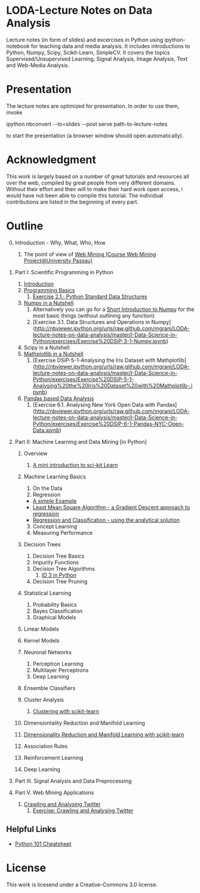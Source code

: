 LODA-Lecture Notes on Data Analysis
===================================

Lecture notes (in form of slides) and excercises in Python using ipython-notebook for teaching data and media analysis.
It includes introductions to Python, Numpy, Scipy, Scikit-Learn, SimpleCV.
It covers the topics Supervised/Unsupervised Learning, Signal Analysis, Image Analysis, Text and Web-Media Analysis. 

Presentation
============
The lecture notes are optimized for presentation. In order to use them, invoke

  ipython nbconvert --to=slides --post serve path-to-lecture-notes

to start the presentation (a browser window should open automatically).

Acknowledgment
==============

This work is largely based on a number of great tutorials and resources all over the web, compiled by great people from very different domains. Without their effort and their will to make their hard work open access, i would have not been able to compile this tutorial. The individual contributions are listed in the beginning of every part.  


Outline
=======

0. Introduction - Why, What, Who, How
   1. The point of view of [Web Mining (Course Web Mining
      Project@University Passau)](http://nbviewer.ipython.org/urls/raw.github.com/mgrani/LODA-lecture-notes-on-data-analysis/master/0.INTRO/Course-Web%20Mining%20Project%20(5944P).ipynb)

1. Part I: Scientific Programming in Python

   1. [Introduction](http://nbviewer.ipython.org/urls/raw.github.com/mgrani/LODA-lecture-notes-on-data-analysis/master/I-Data-Science-in-Python/DSiP-1-Introduction.ipynb)
   2. [Programming Basics](http://nbviewer.ipython.org/urls/raw.github.com/mgrani/LODA-lecture-notes-on-data-analysis/master/I-Data-Science-in-Python/DSiP-2-Python-Programing-Basics.ipynb)
       1. [Exercise 2.1.: Python Standard Data Structures](http://nbviewer.ipython.org/urls/raw.github.com/mgrani/LODA-lecture-notes-on-data-analysis/master/I-Data-Science-in-Python/exercises/Exercise%20DSiP-2-1-Python%20Standard%20Data%20Structures.ipynb)
   3. [Numpy in a Nutshell](http://nbviewer.ipython.org/urls/raw.github.com/mgrani/LODA-lecture-notes-on-data-analysis/master/I-Data-Science-in-Python/DSiP-3-Numpy.ipynb)
      1. Alternatively you can go for a
	  [Short Introduction to Numpy](http://nbviewer.ipython.org/urls/raw.github.com/mgrani/LODA-lecture-notes-on-data-analysis/master/I-Data-Science-in-Python/DSiP-3a-Numpy-Short.ipynb)
	  for the most basic things (without outlining any function)
	  1. [Exercise 3.1. Data Structures and Operations in Numpy] (http://nbviewer.ipython.org/urls/raw.github.com/mgrani/LODA-lecture-notes-on-data-analysis/master/I-Data-Science-in-Python/exercises/Exercise%20DSiP-3-1-Numpy.ipynb)
   4. Scipy in a Nutshell
   5. [Mathplotlib in a Nutshell](http://nbviewer.ipython.org/urls/raw.github.com/mgrani/LODA-lecture-notes-on-data-analysis/master/I-Data-Science-in-Python/DSiP-5-Matplotlib.ipynb)
	   1. [Exercise DSiP-5-1-Analysing the Iris Dataset with Mathplotlib] (http://nbviewer.ipython.org/urls/raw.github.com/mgrani/LODA-lecture-notes-on-data-analysis/master/I-Data-Science-in-Python/exercises/Exercise%20DSiP-5-1-Analysing%20the%20Iris%20Dataset%20with%20Mathplotlib-.ipynb)
   6. [Pandas based Data Analysis](http://nbviewer.ipython.org/urls/raw.github.com/mgrani/LODA-lecture-notes-on-data-analysis/master/I-Data-Science-in-Python/DSiP-6-Pandas.ipynb)
       1. [Exercise 6.1. Analysing New York Open Data with Pandas] (http://nbviewer.ipython.org/urls/raw.github.com/mgrani/LODA-lecture-notes-on-data-analysis/master/I-Data-Science-in-Python/exercises/Exercise%20DSiP-6-1-Pandas-NYC-Open-Data.ipynb)
2. Part II: Machine Learning and Data Mining \[in Python\]
   1. Overview
      1. [A mini introduction to sci-kit Learn](http://nbviewer.ipython.org/urls/raw.github.com/mgrani/LODA-lecture-notes-on-data-analysis/master/II.ML-and-DM/II.ML-and-DM-An-short-introduction-to-sckit-learn.ipynb)

   2. Machine Learning Basics

      1. On the Data
      2. Regression
        - [A simple Example](http://nbviewer.ipython.org/urls/raw.github.com/mgrani/LODA-lecture-notes-on-data-analysis/master/II.ML-and-DM/2.ML-DM-Simple-Regression.ipynb)
        - [Least Mean Square Algorithm - a Gradient Descent approach to regression](http://nbviewer.ipython.org/urls/raw.github.com/mgrani/LODA-lecture-notes-on-data-analysis/master/II.ML-and-DM/II.ML-and-DM-Example-LMS.ipynb)
        - [Regression and Classification - using the analytical solution](http://nbviewer.ipython.org/urls/raw.github.com/mgrani/LODA-lecture-notes-on-data-analysis/master/II.ML-and-DM/II.ML-and-DM-Example-Regression.ipynb)
      3. Concept Learning
      4. Measuring Performance

   3. Decision Trees
      1.  Decision Tree Basics
      2.  Impurity Functions
      3.  Decision Tree Algorithms
      	  1. [ID 3 in Python](http://nbviewer.ipython.org/urls/raw.github.com/mgrani/LODA-lecture-notes-on-data-analysis/master/II.ML-and-DM/II.ML-and-DM-Example-DecisionTree.ipynb)
      4.  Decision Tree Pruning
      

   4. Statistical Learning

      1.   Probability Basics
      2.  Bayes Classification
      3. Graphical Models

   5. Linear Models
   6. Kernel Models
   7. Neuronal Networks

      1.   Perceptron Learning
      2.  Multilayer Perceptrons
      3. Deep Learning

   8. Ensemble Classifiers
   9. Cluster Analysis
      1. [Clustering with scikit-learn](http://nbviewer.ipython.org/urls/raw.github.com/mgrani/LODA-lecture-notes-on-data-analysis/master/II.ML-and-DM/II.ML-and-DM-Clustering-with-scikit-learn.ipynb)
   10. Dimensiontality Reduction and Manifold Learning
      1. [Dimensionality Reduction and Manifold Learning with scikit-learn](http://nbviewer.ipython.org/urls/raw.github.com/mgrani/LODA-lecture-notes-on-data-analysis/master/II.ML-and-DM/II.ML-and-DM-Projection-and-Manifold-Learning-with-scikit-learn.ipynb)
   11. Association Rules
   12. Reinforcement Learning
   13. Deep Learning

3. Part III. Signal Analysis and Data Preprocessing

5. Part V. Web Mining Applications
    1. [Crawling and Analysing Twitter](http://nbviewer.ipython.org/urls/raw.github.com/mgrani/LODA-lecture-notes-on-data-analysis/master/V.Web-Mining-Applications/V.WMA-Crawling-Twitter.ipynb)
	     1. [Exercise: Crawling and Analysing Twitter](http://nbviewer.ipython.org/urls/raw.github.com/mgrani/LODA-lecture-notes-on-data-analysis/master/V.Web-Mining-Applications/exercises/Exercises%20Crawling%20Twitter%20with%20Python.ipynb)

Helpful Links
-

* [Python 101 Cheatsheet](http://nbviewer.ipython.org/urls/bitbucket.org/hrojas/learn-pandas/raw/master/lessons/Python_101.ipynb) 
    

License
=======

This work is licesend under a Creative-Commons 3.0 license. 

